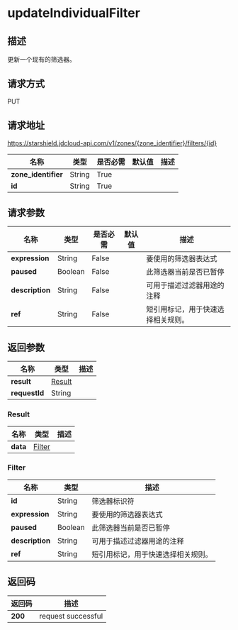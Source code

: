# updateIndividualFilter


## 描述
更新一个现有的筛选器。

## 请求方式
PUT

## 请求地址
https://starshield.jdcloud-api.com/v1/zones/{zone_identifier}/filters/{id}

|名称|类型|是否必需|默认值|描述|
|---|---|---|---|---|
|**zone_identifier**|String|True| | |
|**id**|String|True| | |

## 请求参数
|名称|类型|是否必需|默认值|描述|
|---|---|---|---|---|
|**expression**|String|False| |要使用的筛选器表达式|
|**paused**|Boolean|False| |此筛选器当前是否已暂停|
|**description**|String|False| |可用于描述过滤器用途的注释|
|**ref**|String|False| |短引用标记，用于快速选择相关规则。|


## 返回参数
|名称|类型|描述|
|---|---|---|
|**result**|[Result](updateIndividualFilter#result)| |
|**requestId**|String| |

### <div id="result">Result</div>
|名称|类型|描述|
|---|---|---|
|**data**|[Filter](updateIndividualFilter#filter)| |
### <div id="filter">Filter</div>
|名称|类型|描述|
|---|---|---|
|**id**|String|筛选器标识符|
|**expression**|String|要使用的筛选器表达式|
|**paused**|Boolean|此筛选器当前是否已暂停|
|**description**|String|可用于描述过滤器用途的注释|
|**ref**|String|短引用标记，用于快速选择相关规则。|

## 返回码
|返回码|描述|
|---|---|
|**200**|request successful|
